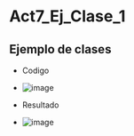 # Act7_Ej_Clase_1

## Ejemplo de clases

- Codigo
- ![image](https://github.com/user-attachments/assets/ec81ba28-0d50-47ec-aa16-0d4d40f027d8)

- Resultado
- ![image](https://github.com/user-attachments/assets/359c61cf-8eea-457a-bf3d-4ae9b3a9fc91)
